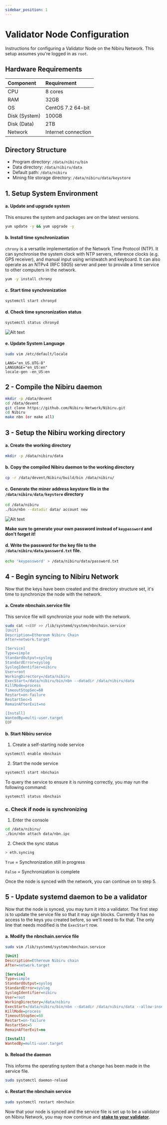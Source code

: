 ```yaml
---
sidebar_position: 1
---
```


# Validator Node Configuration

Instructions for configuring a Validator Node on the Nibiru Network. This setup assumes you're
logged in as `root`.

## Hardware Requirements

| Component      | Requirement          |
|:---------------|:---------------------|
| CPU            | 8 cores              |
| RAM            | 32GB                 |
| OS             | CentOS 7.2 64-bit    |
| Disk (System)  | 100GB                |
| Disk (Data)    | 2TB                  |
| Network        | Internet connection  |

## Directory Structure

* Program directory: `/data/nibiru/bin`
* Data directory: `/data/nibiru/data`
* Default path: `/data/nibiru`
* Mining file storage directory: `/data/nibiru/data/keystore`

## 1. Setup System Environment

#### a. Update and upgrade system
This ensures the system and packages are on the latest versions.
```bash
yum update -y && yum upgrade -y
```

#### b. Install time synchronization
`chrony` is a versatile implementation of the Network Time Protocol (NTP). It can synchronise 
the system clock with NTP servers, reference clocks (e.g. GPS receiver), and manual input using 
wristwatch and keyboard. It can also operate as an NTPv4 (RFC 5905) server and peer to provide 
a time service to other computers in the network.

```bash
yum -y install chrony
```

#### c. Start time synchronization
```bash
systemctl start chronyd
```

#### d. Check time syncronization status
```bash
systemctl status chronyd
```

![Alt text](check_time_synchronization.png)

#### e. Update System Language

```bash
sudo vim /etc/default/locale
```

```
LANG="en_US.UTG-8"
LANGUAGE="en_US:en"
locale-gen -en_US:en
```

## 2 - Compile the Nibiru daemon

```bash
mkdir -p /data/devent
cd /data/devent
git clone https://github.com/Nibiru-Network/Nibiru.git 
cd Nibiru
make nbn (or make all)
```

## 3 - Setup the Nibiru working directory

#### a. Create the working directory
```bash
mkdir -p /data/nibiru/data
```

#### b. Copy the compiled Nibiru daemon to the working directory
```bash
cp -r /data/devent/Nibiru/build/bin /data/nibiru/
```

#### c. Generate the miner address keystore file in the `/data/nibiru/data/keystore` directory
```bash
cd /data/nibiru
./bin/nbn --datadir data/ account new
```

![Alt text](keypassword.png)

**Make sure to generate your own password instead of `keypassword` and don't forget it!**

#### d. Write the password for the key file to the `/data/nibiru/data/password.txt` file.

```bash
echo 'keypassword' > /data/nibiru/data/password.txt
```

## 4 - Begin syncing to Nibiru Network
Now that the keys have been created and the directory structure set,
it's time to synchronize the node with the network.

#### a. Create nbnchain.service file
This service file will synchronize your node with the network. 

```bash
sudo cat <<EOF >> /lib/systemd/system/nbnchain.service
[Unit]
Description=Ethereum Nibiru Chain
After=network.target

[Service]
Type=simple
StandardOutput=syslog
StandardError=syslog
SyslogIdentifier=nibiru
User=root
WorkingDirectory=/data/nibiru
ExecStart=/data/nibiru/bin/nbn --datadir /data/nibiru/data
KillMode=process
TimeoutStopSec=60
Restart=on-failure
RestartSec=5
RemainAfterExit=no

[Install]
WantedBy=multi-user.target
EOF
```

#### b. Start Nibiru service

1. Create a self-starting node service
```bash
systemctl enable nbnchain
```

2. Start the node service
```bash
systemctl start nbnchain
```

To query the service to ensure it is running correctly,
you may run the following command:
```bash
systemctl status nbnchain
```

### c. Check if node is synchronizing

1. Enter the console
```bash
cd /data/nibiru/
./bin/nbn attach data/nbn.ipc
```

2. Check the sync status
```bash
> eth.syncing
```

`True` = Synchronization still in progress

`False` = Synchronization is complete

Once the node is synced with the network, you can continue on to step 5.

## 5 - Update systemd daemon to be a validator
Now that the node is synced, you may turn it into a validator. The first step
is to update the service file so that it may sign blocks. Currently it has no
access to the keys you created before, so we'll need to fix that. The only
line that needs modified is the `ExecStart` row.

#### a. Modify the nbnchain.service file
```bash
sudo vim /lib/systemd/system/nbnchain.service
```

```ini
[Unit]
Description=Ethereum Nibiru chain
After=network.target

[Service]
Type=simple
StandardOutput=syslog
StandardError=syslog
SyslogIdentifier=nibiru
User=root
WorkingDirectory=/data/nibiru
ExecStart=/data/nibiru/bin/nbn --datadir /data/nibiru/data --allow-insecure-unlock  -unlock 'MINER_ADDRESS_HERE' --password /data/nibiru/data/password.txt --mine 
KillMode=process
TimeoutStopSec=60
Restart=on-failure
RestartSec=5
RemainAfterExit=no

[Install]
WantedBy=multi-user.target
```

#### b. Reload the daemon
This informs the operating system that a change has been made in the
service file.

```bash
sudo systemctl daemon-reload
```

#### c. Restart the nbnchain service
```bash
sudo systemctl restart nbnchain
```

Now that your node is synced and the service file is set up to be a validator on Nibiru Network,
you may now continue and [**stake to your validator**](validator-staking.md).
